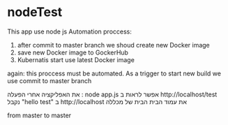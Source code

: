 # nodeTest
This app use node js
Automation proccess:
1. after commit to master branch we shoud create new Docker image
2. save new Docker image to GockerHub
3. Kubernatis start use latest Docker image

again: this proccess must be automated. 
As a trigger to start new build we use commit to master branch


את האפליקציה אחרי הפעלה : node app.js 
אפשר לראות ב http://localhost/test 
נקבל "hello test"
ב http://localhost
את עמוד הבית הבית של מכללה 

from master to master
